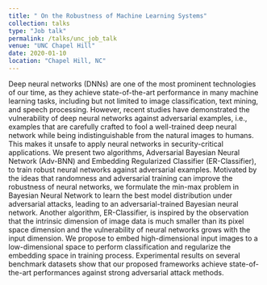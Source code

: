 ```yaml
---
title: " On the Robustness of Machine Learning Systems"
collection: talks
type: "Job talk"
permalink: /talks/unc_job_talk
venue: "UNC Chapel Hill"
date: 2020-01-10
location: "Chapel Hill, NC"
---
```


Deep neural networks (DNNs) are one of the most prominent technologies of our time, as they achieve state-of-the-art performance in many machine learning tasks, including but not limited to image classification, text mining, and speech processing. However, recent studies have demonstrated the vulnerability of deep neural networks against adversarial examples, i.e., examples that are carefully crafted to fool a well-trained deep neural network while being indistinguishable from the natural images to humans. This makes it unsafe to apply neural networks in security-critical applications.
We present two algorithms, Adversarial Bayesian Neural Network (Adv-BNN) and Embedding Regularized Classifier (ER-Classifier), to train robust neural networks against adversarial examples. Motivated by the ideas that randomness and adversarial training can improve the robustness of neural networks, we formulate the min-max problem in Bayesian Neural Network to learn the best model distribution under adversarial attacks, leading to an adversarial-trained Bayesian neural network. Another algorithm, ER-Classifier, is inspired by the observation that the intrinsic dimension of image data is much smaller than its pixel space dimension and the vulnerability of neural networks grows with the input dimension. We propose to embed high-dimensional input images to a low-dimensional space to perform classification and regularize the embedding space in training process. Experimental results on several benchmark datasets show that our proposed frameworks achieve state-of-the-art performances against strong adversarial attack methods.
